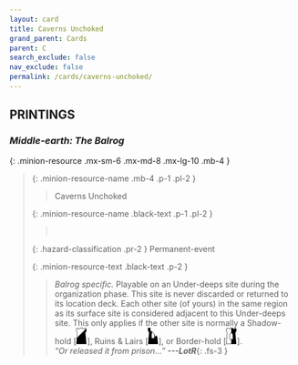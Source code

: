 ```yaml
---
layout: card
title: Caverns Unchoked
grand_parent: Cards
parent: C
search_exclude: false
nav_exclude: false
permalink: /cards/caverns-unchoked/
---
```


## PRINTINGS


### _Middle-earth: The Balrog_

{: .minion-resource .mx-sm-6 .mx-md-8 .mx-lg-10 .mb-4 }
> {: .minion-resource-name .mb-4 .p-1 .pl-2 }
> > <div class="hazard-mp"></div>
> > <div class="card-name">Caverns Unchoked</div>
>
> {: .minion-resource-name .black-text .p-1 .pl-2 }
> > &nbsp;
>
> {: .hazard-classification .pr-2 }
> Permanent-event
>
> {: .minion-resource-text .black-text .p-2 }
> > _Balrog specific._ Playable on an Under-deeps site during the organization phase. This site is never discarded or returned to its location deck. Each other site (of yours) in the same region as its surface site is considered adjacent to this Under-deeps site. This only applies if the other site is normally a Shadow-hold \[![](/assets/images/shadow-hold.svg)], Ruins & Lairs \[![](/assets/images/ruinlair.svg)], or Border-hold \[![](/assets/images/border-hold.svg)]. <br>_"Or released it from prison...”_ ***---&#65279;LotR***{: .fs-3 } 
> 

